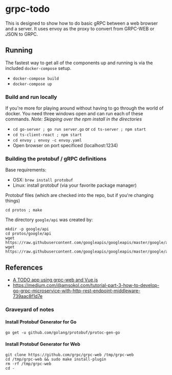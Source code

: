 # grpc-todo

This is designed to show how to do basic gRPC between a web browser and
a server. It uses envoy as the proxy to convert from GRPC-WEB or JSON to GRPC.

## Running

The fastest way to get all of the components up and running is via the included `docker-compose` setup.  

- `docker-compose build`
- `docker-compose up`

### Build and run locally

If you're more for playing around without having to go through the world of docker.  You need three windows open and can run each of these commands.  *Note: Skipping over the npm install in the directories*

- `cd go-server ; go run server.go`  or `cd ts-server ; npm start`
- `cd ts-client-react ; npm start`
- `cd envoy ; envoy -c envoy.yaml`
- Open browser on port specificed (localhost:1234)

### Building the protobuf / gRPC definitions

Base requirements:
* OSX: `brew install protobuf`
* Linux: install protobuf (via your favorite package manager)

Protobuf files (which are checked into the repo, but if you're changing things)

`cd protos ; make`

The directory `google/api` was created by:

    mkdir -p google/api
    cd protos/google/api
    wget https://raw.githubusercontent.com/googleapis/googleapis/master/google/api/annotations.proto
    wget https://raw.githubusercontent.com/googleapis/googleapis/master/google/api/http.proto

## References

- [A TODO app using grpc-web and Vue.js](https://medium.com/@aravindhanjay/a-todo-app-using-grpc-web-and-vue-js-4e0c18461a3e)
- https://medium.com/@amsokol.com/tutorial-part-3-how-to-develop-go-grpc-microservice-with-http-rest-endpoint-middleware-739aac8f1d7e

### Graveyard of notes

#### Install Protobuf Generator for Go

```console
go get -u github.com/golang/protobuf/protoc-gen-go
```

#### Install Protobuf Generator for Web

```console
git clone https://github.com/grpc/grpc-web /tmp/grpc-web
cd /tmp/grpc-web && sudo make install-plugin
rm -rf /tmp/grpc-web
cd -
```